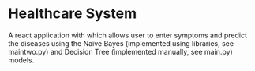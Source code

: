 # Healthcare System
A react application with which allows user to enter symptoms and predict the diseases using the Naïve Bayes (implemented using libraries, see maintwo.py) and Decision Tree (implemented manually, see main.py) models.